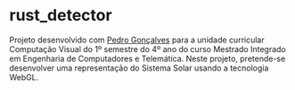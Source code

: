 # rust_detector

Projeto desenvolvido com [Pedro Gonçalves](https://github.com/PedroG-8) para a unidade curricular Computação Visual do 1º semestre do 4º ano do curso Mestrado Integrado em Engenharia de Computadores e Telemática.
Neste projeto, pretende-se desenvolver uma representação do Sistema Solar usando a tecnologia WebGL.

